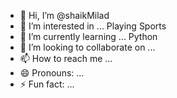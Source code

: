 - 👋 Hi, I’m @shaikMilad
- 👀 I’m interested in ... Playing Sports
- 🌱 I’m currently learning ... Python 
- 💞️ I’m looking to collaborate on ...
- 📫 How to reach me ...
- 😄 Pronouns: ...
- ⚡ Fun fact: ...

<!---
shaikMilad/shaikMilad is a ✨ special ✨ repository because its `README.md` (this file) appears on your GitHub profile.
You can click the Preview link to take a look at your changes.
--->
